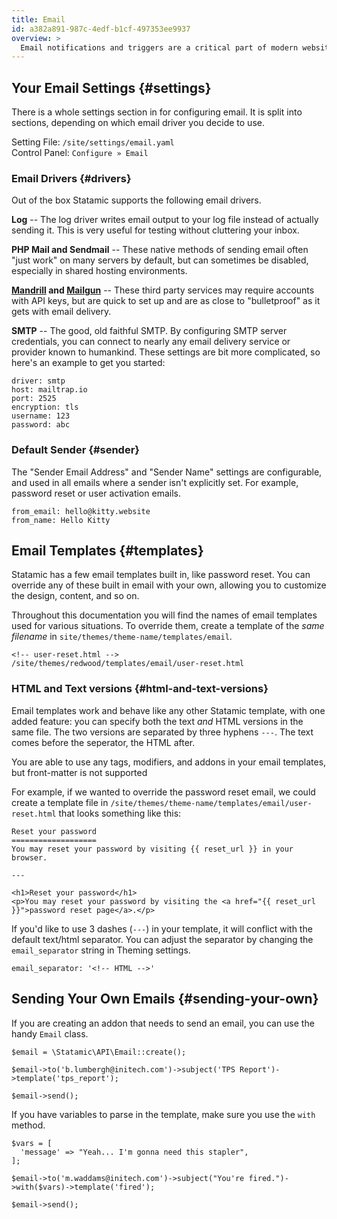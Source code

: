 ```yaml
---
title: Email
id: a382a891-987c-4edf-b1cf-497353ee9937
overview: >
  Email notifications and triggers are a critical part of modern websites. Statamic has a number of options for configuring, testing, and delivering email.
---
```

## Your Email Settings {#settings}

There is a whole settings section in for configuring email. It is split into sections, depending on which email driver you decide to use.

Setting File: `/site/settings/email.yaml`  
Control Panel: `Configure » Email`

### Email Drivers {#drivers}

Out of the box Statamic supports the following email drivers.

**Log** -- The log driver writes email output to your log file instead of actually sending it. This is very useful for testing without cluttering your inbox.

**PHP Mail and Sendmail** -- These native methods of sending email often "just work" on many servers by default, but can sometimes be disabled, especially in shared hosting environments.

**[Mandrill](https://mandrillapp.com) and [Mailgun](https://www.mailgun.com/)** -- These third party services may require accounts with API keys, but are quick to set up and are as close to "bulletproof" as it gets with email delivery.

**SMTP** -- The good, old faithful SMTP. By configuring SMTP server credentials, you can connect to nearly any email delivery service or provider known to humankind. These settings are bit more complicated, so here's an example to get you started:

```
driver: smtp
host: mailtrap.io
port: 2525
encryption: tls
username: 123
password: abc
```

### Default Sender {#sender}

The "Sender Email Address" and "Sender Name" settings are configurable, and used in all emails where a sender isn't explicitly set. For example, password reset or user activation emails.

```
from_email: hello@kitty.website
from_name: Hello Kitty
```

## Email Templates {#templates}

Statamic has a few email templates built in, like password reset. You can override any of these built in email with your own, allowing you to
customize the design, content, and so on.

Throughout this documentation you will find the names of email templates used for various situations. To override them, create a template of the _same filename_ in `site/themes/theme-name/templates/email`.

```
<!-- user-reset.html -->
/site/themes/redwood/templates/email/user-reset.html
```

### HTML and Text versions {#html-and-text-versions}

Email templates work and behave like any other Statamic template, with one added feature: you can specify both the text _and_ HTML versions in the same file. The two versions are separated by three hyphens `---`. The text comes before the seperator, the HTML after.

You are able to use any tags, modifiers, and addons in your email templates, but front-matter is not supported

For example, if we wanted to override the password reset email, we could create a template file in `/site/themes/theme-name/templates/email/user-reset.html` that looks something like this:

```
Reset your password
===================
You may reset your password by visiting {{ reset_url }} in your browser.

---

<h1>Reset your password</h1>
<p>You may reset your password by visiting the <a href="{{ reset_url }}">password reset page</a>.</p>
```

If you'd like to use 3 dashes (`---`) in your template, it will conflict with the default text/html separator. You can adjust the separator by changing the `email_separator` string in Theming settings.

``` .language-yaml
email_separator: '<!-- HTML -->'
```


## Sending Your Own Emails {#sending-your-own}

If you are creating an addon that needs to send an email, you can use the handy `Email` class.

``` .language-php
$email = \Statamic\API\Email::create();

$email->to('b.lumbergh@initech.com')->subject('TPS Report')->template('tps_report');

$email->send();
```

If you have variables to parse in the template, make sure you use the `with` method.

```.language-php
$vars = [
  'message' => "Yeah... I'm gonna need this stapler",
];

$email->to('m.waddams@initech.com')->subject("You're fired.")->with($vars)->template('fired');

$email->send();
```
